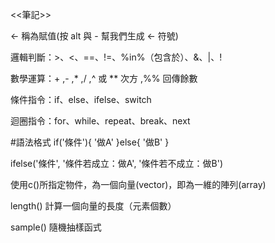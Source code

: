 <<筆記>>

<- 稱為賦值(按 alt 與 - 幫我們生成 <- 符號)

邏輯判斷：>、<、==、!=、%in%（包含於）、&、|、!

數學運算：+ ,-	 ,*	,/  ,^ 或 **	次方 ,%%	回傳餘數

條件指令：if、else、ifelse、switch

迴圈指令：for、while、repeat、break、next

#語法格式
  if('條件'){
   '做A'
  }else{
 '做B'
  }
  
  ifelse('條件', '條件若成立：做A', '條件若不成立：做B')

使用c()所指定物件，為一個向量(vector)，即為一維的陣列(array)

length() 計算一個向量的長度（元素個數）

sample() 隨機抽樣函式

